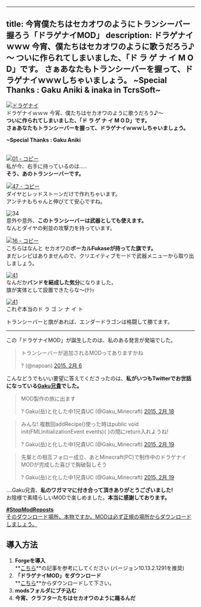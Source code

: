 
---
title: 今宵僕たちはセカオワのようにトランシーバー握ろう「ドラゲナイMOD」
description: ドラゲナイｗｗｗ 今宵、僕たちはセカオワのように歌うだろう♪～
 ついに作られてしまいました、「ド ラ ゲ ナ イ M O D」です。
 さぁあなたもトランシーバーを握って、ドラゲナイｗｗｗしちゃいましょう。
 ~Special Thanks : Gaku Aniki & inaka in TcrsSoft~
---

[![ドラゲナイ](https://cdn-ak.f.st-hatena.com/images/fotolife/s/sasigume/20210208/20210208083333.png)](#3/2/325a8a6f.png "ドラゲナイ")  
ドラゲナイｗｗｗ 今宵、僕たちはセカオワのように歌うだろう♪～  
**ついに作られてしまいました、「ド ラ ゲ ナ イ M O D」です。**  
**さぁあなたもトランシーバーを握って、ドラゲナイｗｗｗしちゃいましょう。**

**~Special Thanks : Gaku Aniki**

   
[![01 - コピー](https://cdn-ak.f.st-hatena.com/images/fotolife/s/sasigume/20210208/20210208150758.png)](#8/d/8d4b12e4.png "01 - コピー")  
私が今、右手に持っているのは…..  
**そう、あのトランシーバーです。**

[![47 - コピー](https://www.napoan.com/wp-content/uploads/imgs/0/d/0d90c3e7.png)](#0/d/0d90c3e7.png "47 - コピー")  
ダイヤとレッドストーンだけで作れちゃいます。  
アンテナもちゃんと伸びてて安心ですね。

![34](https://cdn-ak.f.st-hatena.com/images/fotolife/s/sasigume/20210208/20210208142926.png)  
意外や意外、**このトランシーバーは武器としても使えます。**  
なんとダイヤの剣並の攻撃力を持っています。

[![16 - コピー](https://cdn-ak.f.st-hatena.com/images/fotolife/s/sasigume/20210208/20210208145651.png)](#8/2/82a9a7a1.png "16 - コピー")  
こちらはなんと セカオワの**ボーカルFukaseが持ってた旗です。**  
まだレシピはありませんので、クリエイティブモードで武器メニューから取り出しましょう。

[![41](https://cdn-ak.f.st-hatena.com/images/fotolife/s/sasigume/20210208/20210208175940.png)](#f/7/f7896a88.png "41")  
なんだか**バンドを結成した気分**になりました。  
旗が実体として設置できたらな～(ﾁﾗｯ

[![41](https://cdn-ak.f.st-hatena.com/images/fotolife/s/sasigume/20210208/20210208132003.png)](#2/4/24c59677.png "41")  
これぞ本当のド ラ ゴ ン ナ イ ト

トランシーバーと旗があれば、エンダードラゴンは格闘して勝てます。

---

この「ドラゲナイMOD」が誕生したのは、私のある発言が発端でした。

> トランシーバーが追加されるMODってありますかね
> 
> ? (@napoan) [2015, 2月 6](https://twitter.com/napoan/status/563672413590667264)

こんなどうでもいい要望に答えてくださったのは、**私がいつもTwitterでお世話になっている[Gaku兄貴](https://twitter.com/Gaku_Minecraft)でした。**

> MOD製作の旅に出ます
> 
> ? Gaku(岳)と化した中1兄貴UC (@Gaku\_Minecraft) [2015, 2月 18](https://twitter.com/Gaku_Minecraft/status/568047384137109504)

> みんな! 複数回addRecipe()使った時はpublic void init(FMLInitializationEvent events){ }の間にreturn入れようね!
> 
> ? Gaku(岳)と化した中1兄貴UC (@Gaku\_Minecraft) [2015, 2月 19](https://twitter.com/Gaku_Minecraft/status/568407893554401280)

> 先輩との相互フォロー成立、あとMinecraft(PC)で制作中のドラゲナイMODが完成した喜びで胸破裂しそう
> 
> ? Gaku(岳)と化した中1兄貴UC (@Gaku\_Minecraft) [2015, 2月 19](https://twitter.com/Gaku_Minecraft/status/568409076994052096)

….Gaku兄貴、**私のワガママに付き合って頂きありがとうございました!**  
お陰様で素晴らしいMODで楽しめました。**本当に感謝しております。**

[**#StopModReposts**  
そのダウンロード場所、本物ですか。MODは必ず正規の場所からダウンロードしましょう。](https://www.napoan.com/stop-mod-reposts/)

## 導入方法 

1.  **Forgeを導入**  
    **[こちら](/new-way-to-install-mod/#forge-inst)**の記事を参考にしてください (バージョン10.13.2.1291を推奨)
2.  **「ドラゲナイMOD」をダウンロード**  
    **[こちら](http://gakumc.webcrow.jp/ "「ドラゲナイMOD」のダウンロード")**からダウンロードして下さい。
3.  **modsフォルダにブチ込む** 
4.  **今宵、クラフターたちはセカオワのように踊るんだ**
